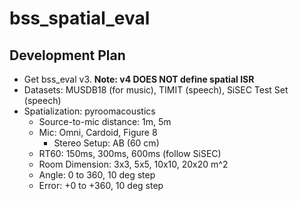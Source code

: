 # bss_spatial_eval

## Development Plan

- Get bss_eval v3. **Note: v4 DOES NOT define spatial ISR**
- Datasets: MUSDB18 (for music), TIMIT (speech), SiSEC Test Set (speech)
- Spatialization: pyroomacoustics
  - Source-to-mic distance: 1m, 5m
  - Mic: Omni, Cardoid, Figure 8
    - Stereo Setup: AB (60 cm)
  - RT60: 150ms, 300ms, 600ms (follow SiSEC)
  - Room Dimension: 3x3, 5x5, 10x10, 20x20 m^2
  - Angle: 0 to 360, 10 deg step
  - Error: +0 to +360, 10 deg step
